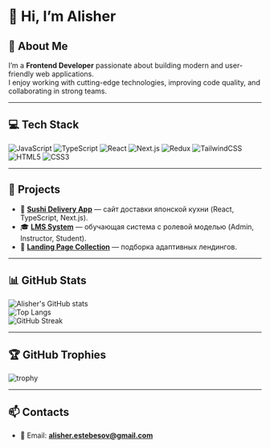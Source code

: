 # 👋 Hi, I’m Alisher

## 🚀 About Me
I’m a **Frontend Developer** passionate about building modern and user-friendly web applications.  
I enjoy working with cutting-edge technologies, improving code quality, and collaborating in strong teams.  

---

## 💻 Tech Stack
![JavaScript](https://img.shields.io/badge/JavaScript-323330?logo=javascript&logoColor=F7DF1E)
![TypeScript](https://img.shields.io/badge/TypeScript-007ACC?logo=typescript&logoColor=white)
![React](https://img.shields.io/badge/React-20232A?logo=react&logoColor=61DAFB)
![Next.js](https://img.shields.io/badge/Next.js-000000?logo=nextdotjs&logoColor=white)
![Redux](https://img.shields.io/badge/Redux-593D88?logo=redux&logoColor=white)
![TailwindCSS](https://img.shields.io/badge/TailwindCSS-38B2AC?logo=tailwind-css&logoColor=white)
![HTML5](https://img.shields.io/badge/HTML5-E34F26?logo=html5&logoColor=white)
![CSS3](https://img.shields.io/badge/CSS3-1572B6?logo=css3&logoColor=white)

---

## 🌟 Projects
- 🍣 [**Sushi Delivery App**](https://github.com/Alisher-00kg/sushi-delivery) — сайт доставки японской кухни (React, TypeScript, Next.js).
- 🎓 [**LMS System**](https://github.com/Alisher-00kg/lms-platform) — обучающая система с ролевой моделью (Admin, Instructor, Student).
- 📄 [**Landing Page Collection**](https://github.com/Alisher-00kg/landing-pages) — подборка адаптивных лендингов.

---

## 📊 GitHub Stats
![Alisher's GitHub stats](https://github-readme-stats.vercel.app/api?username=Alisher-00kg&show_icons=true&theme=radical)  
![Top Langs](https://github-readme-stats.vercel.app/api/top-langs/?username=Alisher-00kg&layout=compact&theme=radical)  
![GitHub Streak](https://github-readme-streak-stats.herokuapp.com/?user=Alisher-00kg&theme=radical)

---

## 🏆 GitHub Trophies
![trophy](https://github-profile-trophy.vercel.app/?username=Alisher-00kg&theme=radical&no-frame=true&margin-w=15)

---

## 📫 Contacts
- 📧 Email: **alisher.estebesov@gmail.com**  


